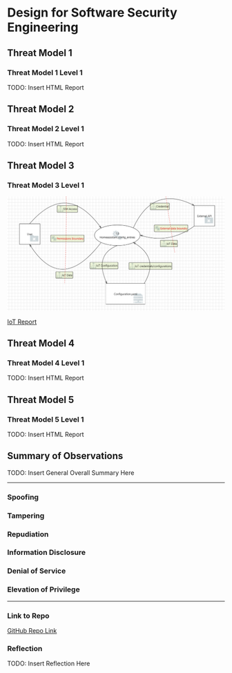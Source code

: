 # Design for Software Security Engineering


## Threat Model 1

### Threat Model 1 Level 1

TODO: Insert HTML Report


## Threat Model 2


### Threat Model 2 Level 1

TODO: Insert HTML Report


## Threat Model 3


### Threat Model 3 Level 1

![level1](/images/IoT.png)

[IoT Report](/reports/IoT_Report.pdf)


## Threat Model 4


### Threat Model 4 Level 1

TODO: Insert HTML Report


## Threat Model 5


### Threat Model 5 Level 1

TODO: Insert HTML Report

## Summary of Observations

TODO: Insert General Overall Summary Here

--------------------------

### Spoofing



### Tampering


### Repudiation


### Information Disclosure


### Denial of Service


### Elevation of Privilege

--------------------------

### Link to Repo

[GitHub Repo Link](https://github.com/Chrs987/HomeAssistant/projects/4)

### Reflection

TODO: Insert Reflection Here
